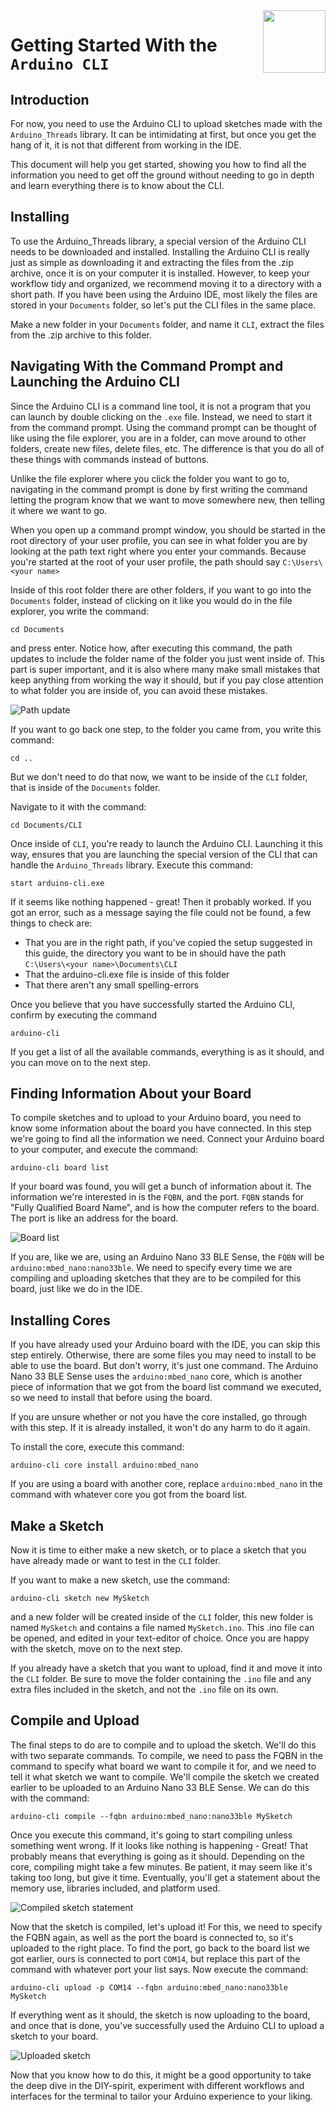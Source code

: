 <img src="https://content.arduino.cc/website/Arduino_logo_teal.svg" height="100" align="right"/>

Getting Started With the `Arduino CLI`
===============
## Introduction
For now, you need to use the Arduino CLI to upload sketches made with the `Arduino_Threads` library. It can be intimidating at first, but once you get the hang of it, it is not that different from working in the IDE. 

This document will help you get started, showing you how to find all the information you need to get off the ground without needing to go in depth and learn everything there is to know about the CLI. 

## Installing 
To use the Arduino_Threads library, a special version of the Arduino CLI needs to be downloaded and installed. Installing the Arduino CLI is really just as simple as downloading it and extracting the files from the .zip archive, once it is on your computer it is installed. However, to keep your workflow tidy and organized, we recommend moving it to a directory with a short path. If you have been using the Arduino IDE, most likely the files are stored in your `Documents` folder, so let's put the CLI files in the same place. 

Make a new folder in your `Documents` folder, and name it `CLI`, extract the files from the .zip archive to this folder. 

## Navigating With the Command Prompt and Launching the Arduino CLI
Since the Arduino CLI is a command line tool, it is not a program that you can launch by double clicking on the `.exe` file. Instead, we need to start it from the command prompt. Using the command prompt can be thought of like using the file explorer, you are in a folder, can move around to other folders, create new files, delete files, etc. The difference is that you do all of these things with commands instead of buttons. 

Unlike the file explorer where you click the folder you want to go to, navigating in the command prompt is done by first writing the command letting the program know that we want to move somewhere new, then telling it where we want to go. 

When you open up a command prompt window, you should be started in the root directory of your user profile, you can see in what folder you are by looking at the path text right where you enter your commands. Because you're started at the root of your user profile, the path should say `C:\Users\<your name>`

Inside of this root folder there are other folders, if you want to go into the `Documents` folder, instead of clicking on it like you would do in the file explorer, you write the command: 
```
cd Documents
```
and press enter. Notice how, after executing this command, the path updates to include the folder name of the folder you just went inside of. This part is super important, and it is also where many make small mistakes that keep anything from working the way it should, but if you pay close attention to what folder you are inside of, you can avoid these mistakes.

![Path update](./assets/pathupdate.png)

If you want to go back one step, to the folder you came from, you write this command:

```
cd ..
```
But we don't need to do that now, we want to be inside of the `CLI` folder, that is inside of the `Documents` folder. 

Navigate to it with the command:
```
cd Documents/CLI
```

Once inside of `CLI`, you're ready to launch the Arduino CLI. Launching it this way, ensures that you are launching the special version of the CLI that can handle the `Arduino_Threads` library. Execute this command:
```
start arduino-cli.exe
```

If it seems like nothing happened - great! Then it probably worked. If you got an error, such as a message saying the file could not be found, a few things to check are:

- That you are in the right path, if you've copied the setup suggested in this guide, the directory you want to be in should have the path `C:\Users\<your name>\Documents\CLI`
- That the arduino-cli.exe file is inside of this folder
- That there aren't any small spelling-errors

Once you believe that you have successfully started the Arduino CLI, confirm by executing the command
```
arduino-cli
```
If you get a list of all the available commands, everything is as it should, and you can move on to the next step.

## Finding Information About your Board
To compile sketches and to upload to your Arduino board, you need to know some information about the board you have connected. In this step we're going to find all the information we need. Connect your Arduino board to your computer, and execute the command:
```
arduino-cli board list
```
If your board was found, you will get a bunch of information about it. The information we're interested in is the `FQBN`, and the port. `FQBN` stands for "Fully Qualified Board Name", and is how the computer refers to the board. The port is like an address for the board. 

![Board list](./assets/boardlist.png)

If you are, like we are, using an Arduino Nano 33 BLE Sense, the `FQBN` will be `arduino:mbed_nano:nano33ble`. We need to specify every time we are compiling and uploading sketches that they are to be compiled for this board, just like we do in the IDE. 

## Installing Cores
If you have already used your Arduino board with the IDE, you can skip this step entirely. Otherwise, there are some files you may need to install to be able to use the board. But don't worry, it's just one command. The Arduino Nano 33 BLE Sense uses the `arduino:mbed_nano` core, which is another piece of information that we got from the board list command we executed, so we need to install that before using the board.

If you are unsure whether or not you have the core installed, go through with this step. If it is already installed, it won't do any harm to do it again.

To install the core, execute this command:
```
arduino-cli core install arduino:mbed_nano
```
If you are using a board with another core, replace `arduino:mbed_nano` in the command with whatever core you got from the board list.

## Make a Sketch
Now it is time to either make a new sketch, or to place a sketch that you have already made or want to test in the `CLI` folder. 

If you want to make a new sketch, use the command:
```
arduino-cli sketch new MySketch
```
and a new folder will be created inside of the `CLI` folder, this new folder is named `MySketch` and contains a file named `MySketch.ino`. This .ino file can be opened, and edited in your text-editor of choice. Once you are happy with the sketch, move on to the next step.

If you already have a sketch that you want to upload, find it and move it into the `CLI` folder. Be sure to move the folder containing the `.ino` file and any extra files included in the sketch, and not the `.ino` file on its own. 

## Compile and Upload

The final steps to do are to compile and to upload the sketch. We'll do this with two separate commands. To compile, we need to pass the FQBN in the command to specify what board we want to compile it for, and we need to tell it what sketch we want to compile. We'll compile the sketch we created earlier to be uploaded to an Arduino Nano 33 BLE Sense. We can do this with the command:
```
arduino-cli compile --fqbn arduino:mbed_nano:nano33ble MySketch 
``` 
Once you execute this command, it's going to start compiling unless something went wrong. If it looks like nothing is happening - Great! That probably means that everything is going as it should. Depending on the core, compiling might take a few minutes. Be patient, it may seem like it's taking too long, but give it time. Eventually, you'll get a statement about the memory use, libraries included, and platform used. 

![Compiled sketch statement](./assets/compiled.png)

Now that the sketch is compiled, let's upload it! For this, we need to specify the FQBN again, as well as the port the board is connected to, so it's uploaded to the right place. To find the port, go back to the board list we got earlier, ours is connected to port `COM14`, but replace this part of the command with whatever port your list says. Now execute the command:
```
arduino-cli upload -p COM14 --fqbn arduino:mbed_nano:nano33ble MySketch
```
If everything went as it should, the sketch is now uploading to the board, and once that is done, you've successfully used the Arduino CLI to upload a sketch to your board. 

![Uploaded sketch](./assets/uploaded.png)

Now that you know how to do this, it might be a good opportunity to take the deep dive in the DIY-spirit, experiment with different workflows and interfaces for the terminal to tailor your Arduino experience to your liking. 